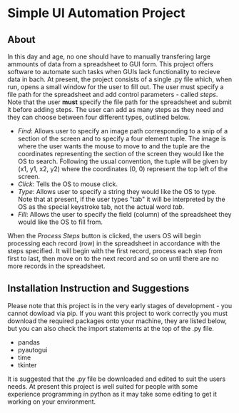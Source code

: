# Simple UI Automation Project
## About
In this day and age, no one should have to manually transfering large ammounts of data from a spreadsheet to GUI form. This project offers software to automate such tasks when GUIs lack functionality to recieve data in bach. At present, the project consists of a single .py file which, when run, opens a small window for the user to fill out. The user must specify a file path for the spreadsheet and add control parameters - called _steps_. Note that the user **must** specify the file path for the spreadsheet and submit it before adding steps. The user can add as many steps as they need and they can choose between four different types, outlined below.
* _Find_: Allows user to specify an image path corresponding to a snip of a section of the screen and to specify a four element tuple. The image is where the user wants the mouse to move to and the tuple are the coordinates representing the section of the screen they would like the OS to search. Following the usual convention, the tuple will be given by (x1, y1, x2, y2) where the coordinates (0, 0) represent the top left of the screen.
* _Click_: Tells the OS to mouse click.
* _Type_: Allows user to specify a string they would like the OS to type. Note that at present, if the user types "tab" it will be interpreted by the OS as the special keystroke tab, not the actual word _tab_.
* _Fill_: Allows the user to specify the field (column) of the spreadsheet they would like the OS to fill from.

When the _Process Steps_ button is clicked, the users OS will begin processing each record (row) in the spreadsheet in accordance with the steps specified. It will begin with the first record, process each step from first to last, then move on to the next record and so on until there are no more records in the spreadsheet.

## Installation Instruction and Suggestions
Please note that this project is in the very early stages of development - you cannot dowload via pip. If you want this project to work correctly you must download the required packages onto your machine, they are listed below, but you can also check the import statements at the top of the .py file.
* pandas
* pyautogui
* time
* tkinter

It is suggested that the .py file be downloaded and edited to suit the users needs. At present this project is well suited for people with some experience programming in python as it may take some editing to get it working on your environment. 
